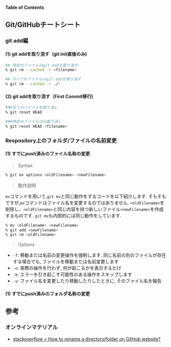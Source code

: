 **Table of Contents**
<!-- START doctoc -->
<!-- END doctoc -->


## Git/GitHubチートシート
### git add編
#### (1) git addを取り消す（git init直後のみ)

```zsh
## 特定のファイルのgit addを取り消す
% git rm --cached -r <filename>

## すべてのファイルのgit addを取り消す
% git rm --cached -r ./*
```
#### (2) git addを取り消す（First Commit移行)

```zsh
###全てのファイルを取り消し
% git reset HEAD

###特定のファイルのみ取り消し
% git reset HEAD <filename>
```

### Respository上のフォルダ/ファイルの名前変更
#### (1) すでにpush済みのファイル名称の変更

> Syntax

```zsh
% git mv options <oldFilename> <newFilename>
```

> 動作説明

`mv`コマンドを用いて,`git mv`と同じ動作をするコードを以下紹介します. 
そもそもですが,`mv`コマンドはファイル名を変更するのではありません. `<oldFilename>`を削除し、`<oldFilename>`と同じ内容を持つ新しいファイル`<newFilename>`を作成するものです. `git mv`も内部的には同じ動作をしています.

```zsh
% mv <oldFilename> <newFilename>
% git add <newFilename>
% git rm <oldFilename>
```

> Options

- `-f`: 移動または名前の変更操作を強制します. 同じ名前の別のファイルが存在する場合でも, ファイルを移動または名前変更します
- `-n`: 実際の操作を行わず, 何が起こるかを表示するだけ 
- `-k`: エラーを引き起こす可能性のある操作をスキップします
- `-v`: ファイル名を変更したり移動したりしたときに, そのファイル名を報告

#### (1) すでにpush済みのフォルダ名称の変更





## 参考
### オンラインマテリアル

- [stackoverflow > How to rename a directory/folder on GitHub website?](https://stackoverflow.com/questions/31861651/how-to-rename-a-directory-folder-on-github-website)
